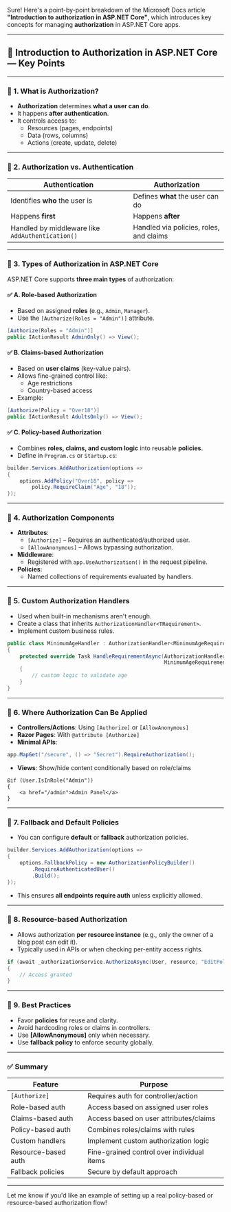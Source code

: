 Sure! Here's a point-by-point breakdown of the Microsoft Docs article **"Introduction to authorization in ASP.NET Core"**, which introduces key concepts for managing **authorization** in ASP.NET Core apps.

---

## 🔐 **Introduction to Authorization in ASP.NET Core** — Key Points

---

### 🔹 1. **What is Authorization?**

- **Authorization** determines **what a user can do**.
- It happens **after authentication**.
- It controls access to:
  - Resources (pages, endpoints)
  - Data (rows, columns)
  - Actions (create, update, delete)

---

### 🔹 2. **Authorization vs. Authentication**

| Authentication                  | Authorization                        |
|----------------------------------|--------------------------------------|
| Identifies **who** the user is   | Defines **what** the user can do     |
| Happens **first**                | Happens **after**                    |
| Handled by middleware like `AddAuthentication()` | Handled via policies, roles, and claims |

---

### 🔹 3. **Types of Authorization in ASP.NET Core**

ASP.NET Core supports **three main types** of authorization:

#### ✅ A. **Role-based Authorization**

- Based on assigned **roles** (e.g., `Admin`, `Manager`).
- Use the `[Authorize(Roles = "Admin")]` attribute.

```csharp
[Authorize(Roles = "Admin")]
public IActionResult AdminOnly() => View();
```

#### ✅ B. **Claims-based Authorization**

- Based on **user claims** (key-value pairs).
- Allows fine-grained control like:
  - Age restrictions
  - Country-based access
- Example:
```csharp
[Authorize(Policy = "Over18")]
public IActionResult AdultsOnly() => View();
```

#### ✅ C. **Policy-based Authorization**

- Combines **roles, claims, and custom logic** into reusable **policies**.
- Define in `Program.cs` or `Startup.cs`:
```csharp
builder.Services.AddAuthorization(options =>
{
    options.AddPolicy("Over18", policy =>
        policy.RequireClaim("Age", "18"));
});
```

---

### 🔹 4. **Authorization Components**

- **Attributes**:
  - `[Authorize]` – Requires an authenticated/authorized user.
  - `[AllowAnonymous]` – Allows bypassing authorization.
- **Middleware**:
  - Registered with `app.UseAuthorization()` in the request pipeline.
- **Policies**:
  - Named collections of requirements evaluated by handlers.

---

### 🔹 5. **Custom Authorization Handlers**

- Used when built-in mechanisms aren't enough.
- Create a class that inherits `AuthorizationHandler<TRequirement>`.
- Implement custom business rules.

```csharp
public class MinimumAgeHandler : AuthorizationHandler<MinimumAgeRequirement>
{
    protected override Task HandleRequirementAsync(AuthorizationHandlerContext context,
                                                   MinimumAgeRequirement requirement)
    {
        // custom logic to validate age
    }
}
```

---

### 🔹 6. **Where Authorization Can Be Applied**

- **Controllers/Actions**: Using `[Authorize]` or `[AllowAnonymous]`
- **Razor Pages**: With `@attribute [Authorize]`
- **Minimal APIs**:
```csharp
app.MapGet("/secure", () => "Secret").RequireAuthorization();
```
- **Views**: Show/hide content conditionally based on role/claims

```razor
@if (User.IsInRole("Admin"))
{
    <a href="/admin">Admin Panel</a>
}
```

---

### 🔹 7. **Fallback and Default Policies**

- You can configure **default** or **fallback** authorization policies.

```csharp
builder.Services.AddAuthorization(options =>
{
    options.FallbackPolicy = new AuthorizationPolicyBuilder()
        .RequireAuthenticatedUser()
        .Build();
});
```

- This ensures **all endpoints require auth** unless explicitly allowed.

---

### 🔹 8. **Resource-based Authorization**

- Allows authorization **per resource instance** (e.g., only the owner of a blog post can edit it).
- Typically used in APIs or when checking per-entity access rights.

```csharp
if (await _authorizationService.AuthorizeAsync(User, resource, "EditPolicy"))
{
    // Access granted
}
```

---

### 🔹 9. **Best Practices**

- Favor **policies** for reuse and clarity.
- Avoid hardcoding roles or claims in controllers.
- Use **[AllowAnonymous]** only when necessary.
- Use **fallback policy** to enforce security globally.

---

### ✅ Summary

| Feature                     | Purpose                                      |
|-----------------------------|----------------------------------------------|
| `[Authorize]`               | Requires auth for controller/action          |
| Role-based auth             | Access based on assigned user roles          |
| Claims-based auth           | Access based on user attributes/claims       |
| Policy-based auth           | Combines roles/claims with rules             |
| Custom handlers             | Implement custom authorization logic         |
| Resource-based auth         | Fine-grained control over individual items   |
| Fallback policies           | Secure by default approach                   |

---

Let me know if you'd like an example of setting up a real policy-based or resource-based authorization flow!